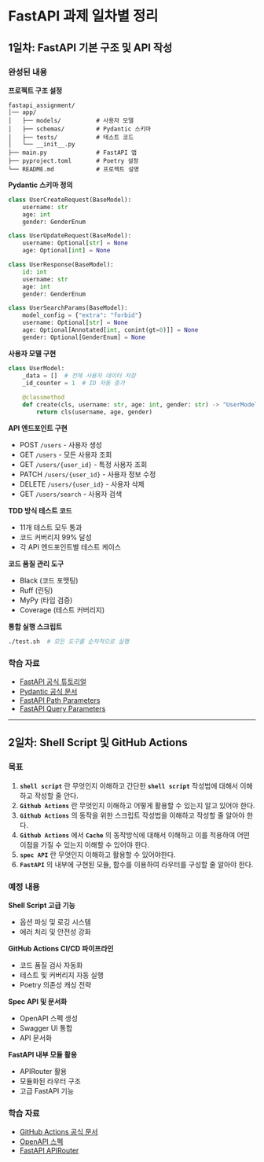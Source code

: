 # FastAPI 과제 일차별 정리

## **1일차: FastAPI 기본 구조 및 API 작성**

### **완성된 내용**
**프로젝트 구조 설정**
```
fastapi_assignment/
│── app/
│   ├── models/          # 사용자 모델
│   ├── schemas/         # Pydantic 스키마
│   ├── tests/           # 테스트 코드
│   └── __init__.py
├── main.py              # FastAPI 앱
├── pyproject.toml       # Poetry 설정
└── README.md            # 프로젝트 설명
```

**Pydantic 스키마 정의**
```python
class UserCreateRequest(BaseModel):
    username: str
    age: int
    gender: GenderEnum

class UserUpdateRequest(BaseModel):
    username: Optional[str] = None
    age: Optional[int] = None

class UserResponse(BaseModel):
    id: int
    username: str
    age: int
    gender: GenderEnum

class UserSearchParams(BaseModel):
    model_config = {"extra": "forbid"}
    username: Optional[str] = None
    age: Optional[Annotated[int, conint(gt=0)]] = None
    gender: Optional[GenderEnum] = None
```

**사용자 모델 구현**
```python
class UserModel:
    _data = []  # 전체 사용자 데이터 저장
    _id_counter = 1  # ID 자동 증가
    
    @classmethod
    def create(cls, username: str, age: int, gender: str) -> "UserModel":
        return cls(username, age, gender)
```

**API 엔드포인트 구현**
- POST `/users` - 사용자 생성
- GET `/users` - 모든 사용자 조회
- GET `/users/{user_id}` - 특정 사용자 조회
- PATCH `/users/{user_id}` - 사용자 정보 수정
- DELETE `/users/{user_id}` - 사용자 삭제
- GET `/users/search` - 사용자 검색

**TDD 방식 테스트 코드**
- 11개 테스트 모두 통과
- 코드 커버리지 99% 달성
- 각 API 엔드포인트별 테스트 케이스

**코드 품질 관리 도구**
- Black (코드 포맷팅)
- Ruff (린팅)
- MyPy (타입 검증)
- Coverage (테스트 커버리지)

**통합 실행 스크립트**
```bash
./test.sh  # 모든 도구를 순차적으로 실행
```

### **학습 자료**
- [FastAPI 공식 튜토리얼](https://fastapi.tiangolo.com/tutorial/)
- [Pydantic 공식 문서](https://docs.pydantic.dev/)
- [FastAPI Path Parameters](https://fastapi.tiangolo.com/tutorial/path-params/)
- [FastAPI Query Parameters](https://fastapi.tiangolo.com/tutorial/query-params/)

---

## **2일차: Shell Script 및 GitHub Actions**

### **목표**
1. **`shell script`** 란 무엇인지 이해하고 간단한 **`shell script`** 작성법에 대해서 이해하고 작성할 줄 안다.
2. **`Github Actions`** 란 무엇인지 이해하고 어떻게 활용할 수 있는지 알고 있어야 한다.
3. **`Github Actions`** 의 동작을 위한 스크립트 작성법을 이해하고 작성할 줄 알아야 한다.
4. **`Github Actions`** 에서 **`Cache`** 의 동작방식에 대해서 이해하고 이를 적용하여 어떤 이점을 가질 수 있는지 이해할 수 있어야 한다.
5. **`spec API`** 란 무엇인지 이해하고 활용할 수 있어야한다.
6. **`FastAPI`** 의 내부에 구현된 모듈, 함수를 이용하여 라우터를 구성할 줄 알아야 한다.

### **예정 내용**
**Shell Script 고급 기능**
- 옵션 파싱 및 로깅 시스템
- 에러 처리 및 안전성 강화

**GitHub Actions CI/CD 파이프라인**
- 코드 품질 검사 자동화
- 테스트 및 커버리지 자동 실행
- Poetry 의존성 캐싱 전략

**Spec API 및 문서화**
- OpenAPI 스펙 생성
- Swagger UI 통합
- API 문서화

**FastAPI 내부 모듈 활용**
- APIRouter 활용
- 모듈화된 라우터 구조
- 고급 FastAPI 기능

### **학습 자료**
- [GitHub Actions 공식 문서](https://docs.github.com/en/actions)
- [OpenAPI 스펙](https://swagger.io/specification/)
- [FastAPI APIRouter](https://fastapi.tiangolo.com/tutorial/bigger-applications/) 